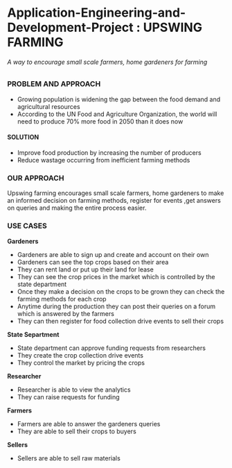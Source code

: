 # Application-Engineering-and-Development-Project : UPSWING FARMING
###### A way to encourage small scale farmers, home gardeners for farming

### PROBLEM AND APPROACH 
* Growing population is widening the gap between the food demand and agricultural resources
* According to the UN Food and Agriculture Organization, the world will need to produce 70% more food in 2050 than it does now

#### SOLUTION 
* Improve food production by increasing the number of producers
* Reduce wastage occurring from inefficient farming methods 		            	

### OUR APPROACH 
Upswing farming encourages small scale farmers, home gardeners to make an informed decision on farming methods, register for events ,get answers on queries and making the entire process easier.

### USE CASES
**Gardeners**
* Gardeners are able to sign up and create and account on their own 
* Gardeners can see the top crops based on their area 
* They can rent land or put up their land for lease
* They can see the crop prices in the market which is controlled by the state department
* Once they make a decision on the crops to be grown they can check the farming methods for each crop
* Anytime during the production they can post their queries on a forum which is answered by the farmers
* They can then register for food collection drive events to sell their crops

**State Separtment**
* State department can approve funding requests from researchers
* They create the crop collection drive events 
* They control the market by pricing the crops                                      

**Researcher**
* Researcher is able to view the analytics
* They can raise requests for funding                                       

**Farmers**
* Farmers are able to answer the gardeners queries
* They are able to sell their crops to buyers

**Sellers**
* Sellers are able to sell raw materials 
